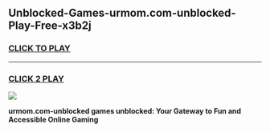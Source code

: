 
## Unblocked-Games-urmom.com-unblocked-Play-Free-x3b2j
<h3>
<a href="https://premium76.site?title=urmom.com-unblocked&ref=18A1">CLICK TO PLAY</a></h3>
<hr>

<h3>
<a href="https://premium76.site?title=urmom.com-unblocked&ref=18A1">CLICK 2 PLAY</a>
  
</h3>

<a href="https://premium76.site?title=urmom.com-unblocked&ref=18A1"><img src="https://clearcache.store/games.png"></a>


**urmom.com-unblocked games unblocked: Your Gateway to Fun and Accessible Online Gaming**
